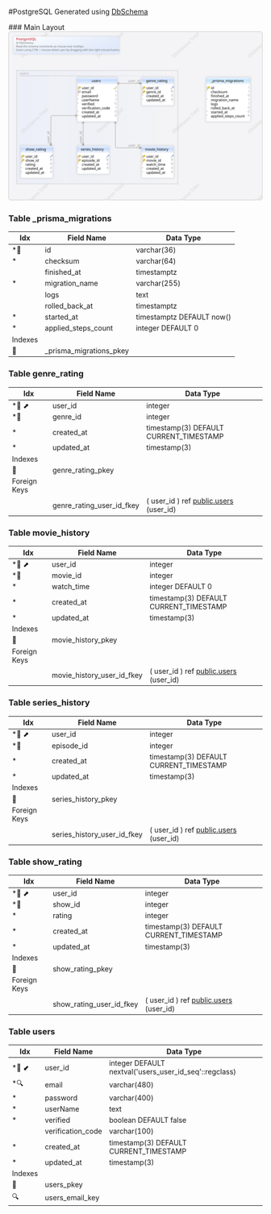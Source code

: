 #PostgreSQL
Generated using [DbSchema](https://dbschema.com)




<a name='layout1'>### Main Layout
![img](./MainLayout.svg)



### Table _prisma_migrations 
| Idx | Field Name | Data Type |
|---|---|---|
| *🔑 | <a name='public._prisma_migrations_id'>id</a>| varchar&#40;36&#41;  |
| *| <a name='public._prisma_migrations_checksum'>checksum</a>| varchar&#40;64&#41;  |
|  | <a name='public._prisma_migrations_finished_at'>finished&#95;at</a>| timestamptz  |
| *| <a name='public._prisma_migrations_migration_name'>migration&#95;name</a>| varchar&#40;255&#41;  |
|  | <a name='public._prisma_migrations_logs'>logs</a>| text  |
|  | <a name='public._prisma_migrations_rolled_back_at'>rolled&#95;back&#95;at</a>| timestamptz  |
| *| <a name='public._prisma_migrations_started_at'>started&#95;at</a>| timestamptz  DEFAULT now() |
| *| <a name='public._prisma_migrations_applied_steps_count'>applied&#95;steps&#95;count</a>| integer  DEFAULT 0 |
| Indexes |
| 🔑 | &#95;prisma&#95;migrations&#95;pkey || ON id|


### Table genre_rating 
| Idx | Field Name | Data Type |
|---|---|---|
| *🔑 ⬈ | <a name='public.genre_rating_user_id'>user&#95;id</a>| integer  |
| *🔑 | <a name='public.genre_rating_genre_id'>genre&#95;id</a>| integer  |
| *| <a name='public.genre_rating_created_at'>created&#95;at</a>| timestamp&#40;3&#41;  DEFAULT CURRENT_TIMESTAMP |
| *| <a name='public.genre_rating_updated_at'>updated&#95;at</a>| timestamp&#40;3&#41;  |
| Indexes |
| 🔑 | genre&#95;rating&#95;pkey || ON genre&#95;id&#44; user&#95;id|
| Foreign Keys |
|  | genre_rating_user_id_fkey | ( user&#95;id ) ref [public&#46;users](#users) (user&#95;id) |


### Table movie_history 
| Idx | Field Name | Data Type |
|---|---|---|
| *🔑 ⬈ | <a name='public.movie_history_user_id'>user&#95;id</a>| integer  |
| *🔑 | <a name='public.movie_history_movie_id'>movie&#95;id</a>| integer  |
| *| <a name='public.movie_history_watch_time'>watch&#95;time</a>| integer  DEFAULT 0 |
| *| <a name='public.movie_history_created_at'>created&#95;at</a>| timestamp&#40;3&#41;  DEFAULT CURRENT_TIMESTAMP |
| *| <a name='public.movie_history_updated_at'>updated&#95;at</a>| timestamp&#40;3&#41;  |
| Indexes |
| 🔑 | movie&#95;history&#95;pkey || ON movie&#95;id&#44; user&#95;id|
| Foreign Keys |
|  | movie_history_user_id_fkey | ( user&#95;id ) ref [public&#46;users](#users) (user&#95;id) |


### Table series_history 
| Idx | Field Name | Data Type |
|---|---|---|
| *🔑 ⬈ | <a name='public.series_history_user_id'>user&#95;id</a>| integer  |
| *🔑 | <a name='public.series_history_episode_id'>episode&#95;id</a>| integer  |
| *| <a name='public.series_history_created_at'>created&#95;at</a>| timestamp&#40;3&#41;  DEFAULT CURRENT_TIMESTAMP |
| *| <a name='public.series_history_updated_at'>updated&#95;at</a>| timestamp&#40;3&#41;  |
| Indexes |
| 🔑 | series&#95;history&#95;pkey || ON episode&#95;id&#44; user&#95;id|
| Foreign Keys |
|  | series_history_user_id_fkey | ( user&#95;id ) ref [public&#46;users](#users) (user&#95;id) |


### Table show_rating 
| Idx | Field Name | Data Type |
|---|---|---|
| *🔑 ⬈ | <a name='public.show_rating_user_id'>user&#95;id</a>| integer  |
| *🔑 | <a name='public.show_rating_show_id'>show&#95;id</a>| integer  |
| *| <a name='public.show_rating_rating'>rating</a>| integer  |
| *| <a name='public.show_rating_created_at'>created&#95;at</a>| timestamp&#40;3&#41;  DEFAULT CURRENT_TIMESTAMP |
| *| <a name='public.show_rating_updated_at'>updated&#95;at</a>| timestamp&#40;3&#41;  |
| Indexes |
| 🔑 | show&#95;rating&#95;pkey || ON user&#95;id&#44; show&#95;id|
| Foreign Keys |
|  | show_rating_user_id_fkey | ( user&#95;id ) ref [public&#46;users](#users) (user&#95;id) |


### Table users 
| Idx | Field Name | Data Type |
|---|---|---|
| *🔑 ⬋ | <a name='public.users_user_id'>user&#95;id</a>| integer  DEFAULT nextval('users_user_id_seq'::regclass) |
| *🔍 | <a name='public.users_email'>email</a>| varchar&#40;480&#41;  |
| *| <a name='public.users_password'>password</a>| varchar&#40;400&#41;  |
| *| <a name='public.users_userName'>userName</a>| text  |
| *| <a name='public.users_verified'>verified</a>| boolean  DEFAULT false |
|  | <a name='public.users_verification_code'>verification&#95;code</a>| varchar&#40;100&#41;  |
| *| <a name='public.users_created_at'>created&#95;at</a>| timestamp&#40;3&#41;  DEFAULT CURRENT_TIMESTAMP |
| *| <a name='public.users_updated_at'>updated&#95;at</a>| timestamp&#40;3&#41;  |
| Indexes |
| 🔑 | users&#95;pkey || ON user&#95;id|
| 🔍  | users&#95;email&#95;key || ON email|




